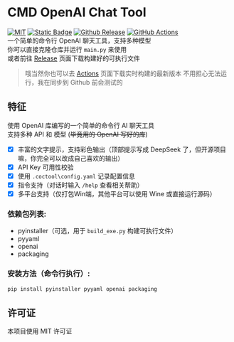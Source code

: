 # CMD OpenAI Chat Tool
[![MIT](https://img.shields.io/badge/License-MIT-orange.svg)](https://github.com/MiaowCham/CMD_Open-AI_Chat_Tool/blob/main/LICENSE)
[![Static Badge](https://img.shields.io/badge/Languages-Python-blue.svg)](https://github.com/search?q=repo%3AMiaowCham%2CMD_Open-AI_Chat_Tool++language%3APython&type=code)
[![Github Release](https://img.shields.io/github/v/release/MiaowCham/CMD_Open-AI_Chat_Tool)](https://github.com/MiaowCham/CMD_Open-AI_Chat_Tool/releases)
[![GitHub Actions](https://img.shields.io/github/actions/workflow/status/MiaowCham/CMD_Open-AI_Chat_Tool/.github/workflows/build.yml)](https://github.com/MiaowCham/CMD_Open-AI_Chat_Tool/actions/workflows/build.yml)  
一个简单的命令行 OpenAI 聊天工具，支持多种模型  
你可以直接克隆仓库并运行 `main.py` 来使用  
或者前往 [Release](https://github.com/MiaowCham/CMD_Open-AI_Chat_Tool/releases/latest) 页面下载构建好的可执行文件

> 哦当然你也可以去 [Actions](https://github.com/MiaowCham/CMD_Open-AI_Chat_Tool/actions/workflows/build.yml) 页面下载实时构建的最新版本
不用担心无法运行，我在同步到 Github 前会测试的

## 特征
使用 OpenAI 库编写的一个简单的命令行 AI 聊天工具  
支持多种 API 和 模型 (~~毕竟用的 OpenAI 写好的库~~)

- [x] 丰富的文字提示，支持彩色输出（顶部提示写成 DeepSeek 了，但开源项目嘛，你完全可以改成自己喜欢的输出）
- [x] API Key 可用性校验
- [x] 使用 `.coctool\config.yaml` 记录配置信息
- [x] 指令支持（对话时输入 `/help` 查看相关帮助）
- [x] 多平台支持（仅打包Win端，其他平台可以使用 Wine 或直接运行源码）

### 依赖包列表:
 - pyinstaller（可选，用于 `build_exe.py` 构建可执行文件）
 - pyyaml
 - openai
 - packaging

### 安装方法（命令行执行）:
```bash
pip install pyinstaller pyyaml openai packaging
```

## 许可证
本项目使用 MIT 许可证